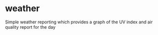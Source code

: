 # weather

Simple weather reporting which provides a graph of the UV index and air quality report for the day
